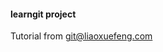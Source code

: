 #### learngit project
Tutorial from [git@liaoxuefeng.com](https://www.liaoxuefeng.com/wiki/0013739516305929606dd18361248578c67b8067c8c017b000)
